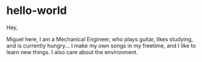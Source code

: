 # hello-world
Hey,

Miguel here, I am a Mechanical Engineer, who plays guitar, likes studying, and is currently hungry...
I make my own songs in my freetime, and I like to learn new things. I also care about the environment.
